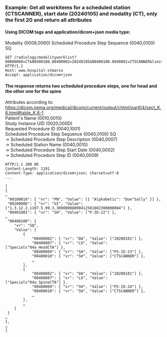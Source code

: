 ### Example: Get all workitems for a scheduled station (CTSCANNER), start date (20240105) and modality (CT), only the first 20 and return all attributes

#### Using DICOM tags and application/dicom+json media type:
Modality (0008,0060)
Scheduled Procedure Step Sequence (0040,0100) SQ       

```http
GET /radiology/modalityworklist?00080060=CT&00400100.00400002=20240105&00400100.0040001=CTSCANNER&limit=20&offset=0&includefield=all HTTP/1.1
Host: www.hospital-stmarco
Accept: application/dicom+json
```

#### The response returns two scheduled procedure steps, one for head and the other one for the spine
Attributes according to: https://dicom.nema.org/medical/dicom/current/output/chtml/part04/sect_K.6.html#table_K.6-1  
Patient's Name (0010,0010)  
Study Instance UID (0020,000D)  
Requested Procedure ID (0040,1001)  
Scheduled Procedure Step Sequence (0040,0100) SQ   
-> Scheduled Procedure Step Description (0040,0007)  
-> Scheduled Station Name (0040,0010)  
-> Scheduled Procedure Step Start Date (0040,0002)   
-> Scheduled Procedure Step ID (0040,0009)  

```http
HTTP/1.1 200 OK
Content-Length: 1191
Content-Type: application/dicom+json; charset=utf-8
...

[
{
…
 "00100010": { "vr": "PN", "Value": [{ "Alphabetic": "Doe^Sally" }] },
 "0020000D": { "vr": "UI", "Value": ["1.3.12.2.1107.5.99.3.30000008090412501082300000004"] },
 "00401001": { "vr": "SH", "Value": ["P-ID-22"] },
…
 "00400100": { 
    "vr": "SQ",
    "Value": [
        {
            "00400002": { "vr": "DA", "Value": ["20200101"] },
            "00400007": { "vr": "LO", "Value": ["Specials^04a_HeadCTA"] },
            "00400009": { "vr": "SH", "Value": ["PS-ID-23"] },
            "00400010": { "vr": "SH", "Value": ["CTSCANNER"] },
            …
        },
        {
            "00400002": { "vr": "DA", "Value": ["20200101"] },
            "00400007": { "vr": "LO", "Value": ["Specials^04a_SpineCTA"] },
            "00400009": { "vr": "SH", "Value": ["PS-ID-24"] },            
            "00400010": { "vr": "SH", "Value": ["CTSCANNER"] },
            …
        },
        …
    ]
 }
…
},
…
] 
```